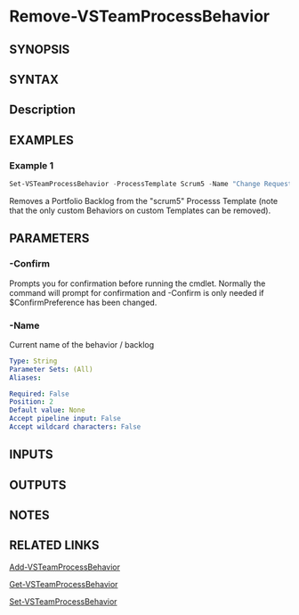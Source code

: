 <!-- #include "./common/header.md" -->

# Remove-VSTeamProcessBehavior

## SYNOPSIS

<!-- #include "./synopsis/Remove-VSTeamProcessBehavior.md" -->

## SYNTAX

## Description

<!-- #include "./synopsis/Remove-VSTeamProcessBehavior.md" -->

## EXAMPLES

### Example 1

```powershell
Set-VSTeamProcessBehavior -ProcessTemplate Scrum5 -Name "Change Requests"
```
Removes a Portfolio Backlog from the "scrum5" Processs Template (note that the only custom Behaviors on custom Templates can be removed).

## PARAMETERS

### -Confirm

Prompts you for confirmation before running the cmdlet. Normally the command will prompt for confirmation and -Confirm is only needed if \$ConfirmPreference has been changed.

<!-- #include "./params/force.md" -->

### -Name

Current name of the behavior / backlog

```yaml
Type: String
Parameter Sets: (All)
Aliases:

Required: False
Position: 2
Default value: None
Accept pipeline input: False
Accept wildcard characters: False
```

<!-- #include "./params/whatIf.md" -->

## INPUTS

## OUTPUTS

## NOTES

## RELATED LINKS
[Add-VSTeamProcessBehavior](Add-VSTeamProcessBehavior.md)

[Get-VSTeamProcessBehavior](Get-VSTeamProcessBehavior.md)

[Set-VSTeamProcessBehavior](Set-VSTeamProcessBehavior.md)
